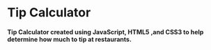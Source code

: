 # Tip Calculator

#### Tip Calculator created using JavaScript, HTML5 ,and CSS3 to help determine how much to tip at restaurants.
